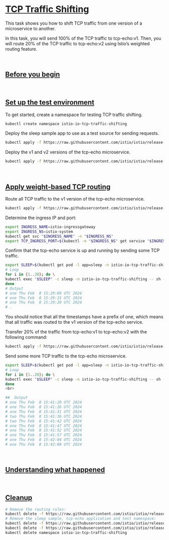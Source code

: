 # [TCP Traffic Shifting](https://istio.io/latest/docs/tasks/traffic-management/tcp-traffic-shifting)

This task shows you how to shift TCP traffic from one version of a microservice to another.

In this task, you will send 100% of the TCP traffic to tcp-echo:v1. Then, you will route 20% of the TCP traffic to tcp-echo:v2 using Istio’s weighted routing feature.

<br>

## [Before you begin](https://istio.io/latest/docs/tasks/traffic-management/tcp-traffic-shifting/#before-you-begin)

<br>

## [Set up the test environment](https://istio.io/latest/docs/tasks/traffic-management/tcp-traffic-shifting/#set-up-the-test-environment)

To get started, create a namespace for testing TCP traffic shifting.

```bash
kubectl create namespace istio-io-tcp-traffic-shifting
```

Deploy the sleep sample app to use as a test source for sending requests.

```bash
kubectl apply -f https://raw.githubusercontent.com/istio/istio/release-1.20/samples/sleep/sleep.yaml -n istio-io-tcp-traffic-shifting
```

Deploy the v1 and v2 versions of the tcp-echo microservice.

```bash
kubectl apply -f https://raw.githubusercontent.com/istio/istio/release-1.20/samples/tcp-echo/tcp-echo-services.yaml -n istio-io-tcp-traffic-shifting
```

<br>

## [Apply weight-based TCP routing](https://istio.io/latest/docs/tasks/traffic-management/tcp-traffic-shifting/#apply-weight-based-tcp-routing)

Route all TCP traffic to the v1 version of the tcp-echo microservice.

```bash
kubectl apply -f https://raw.githubusercontent.com/istio/istio/release-1.20/samples/tcp-echo/tcp-echo-all-v1.yaml -n istio-io-tcp-traffic-shifting
```

Determine the ingress IP and port:

```bash
export INGRESS_NAME=istio-ingressgateway
export INGRESS_NS=istio-system
kubectl get svc "$INGRESS_NAME" -n "$INGRESS_NS"
export TCP_INGRESS_PORT=$(kubectl -n "$INGRESS_NS" get service "$INGRESS_NAME" -o jsonpath='{.spec.ports[?(@.name=="tcp")].port}')
```

Confirm that the tcp-echo service is up and running by sending some TCP traffic.

```bash
export SLEEP=$(kubectl get pod -l app=sleep -n istio-io-tcp-traffic-shifting -o jsonpath={.items..metadata.name})
# Loop
for i in {1..20}; do \
kubectl exec "$SLEEP" -c sleep -n istio-io-tcp-traffic-shifting -- sh -c "(date; sleep 1) | nc $INGRESS_HOST $TCP_INGRESS_PORT"; \
done
# Output
# one Thu Feb  8 15:29:09 UTC 2024
# one Thu Feb  8 15:29:15 UTC 2024
# one Thu Feb  8 15:29:20 UTC 2024
# .
```

You should notice that all the timestamps have a prefix of one, which means that all traffic was routed to the v1 version of the tcp-echo service.

Transfer 20% of the traffic from tcp-echo:v1 to tcp-echo:v2 with the following command:

```bash
kubectl apply -f https://raw.githubusercontent.com/istio/istio/release-1.20/samples/tcp-echo/tcp-echo-20-v2.yaml -n istio-io-tcp-traffic-shifting
```

Send some more TCP traffic to the tcp-echo microservice.

```bash
export SLEEP=$(kubectl get pod -l app=sleep -n istio-io-tcp-traffic-shifting -o jsonpath={.items..metadata.name})
# Loop
for i in {1..20}; do \
kubectl exec "$SLEEP" -c sleep -n istio-io-tcp-traffic-shifting -- sh -c "(date; sleep 1) | nc $INGRESS_HOST $TCP_INGRESS_PORT"; \
done
<br>

##  Output
# one Thu Feb  8 15:41:20 UTC 2024
# one Thu Feb  8 15:41:26 UTC 2024
# one Thu Feb  8 15:41:31 UTC 2024
# two Thu Feb  8 15:41:36 UTC 2024
# two Thu Feb  8 15:41:42 UTC 2024
# one Thu Feb  8 15:41:47 UTC 2024
# one Thu Feb  8 15:41:52 UTC 2024
# one Thu Feb  8 15:41:57 UTC 2024
# one Thu Feb  8 15:42:04 UTC 2024
# one Thu Feb  8 15:42:08 UTC 2024
```

<br>

## [Understanding what happened](https://istio.io/latest/docs/tasks/traffic-management/tcp-traffic-shifting/#understanding-what-happened)

<br>

## [Cleanup](https://istio.io/latest/docs/tasks/traffic-management/tcp-traffic-shifting/#cleanup)

```bash
# Remove the routing rules:
kubectl delete -f https://raw.githubusercontent.com/istio/istio/release-1.20/samples/tcp-echo/tcp-echo-all-v1.yaml -n istio-io-tcp-traffic-shifting
# Remove the sleep sample, tcp-echo application and test namespace:
kubectl delete -f https://raw.githubusercontent.com/istio/istio/release-1.20/samples/sleep/sleep.yaml -n istio-io-tcp-traffic-shifting
kubectl delete -f https://raw.githubusercontent.com/istio/istio/release-1.20/samples/tcp-echo/tcp-echo-services.yaml -n istio-io-tcp-traffic-shifting
kubectl delete namespace istio-io-tcp-traffic-shifting
```
